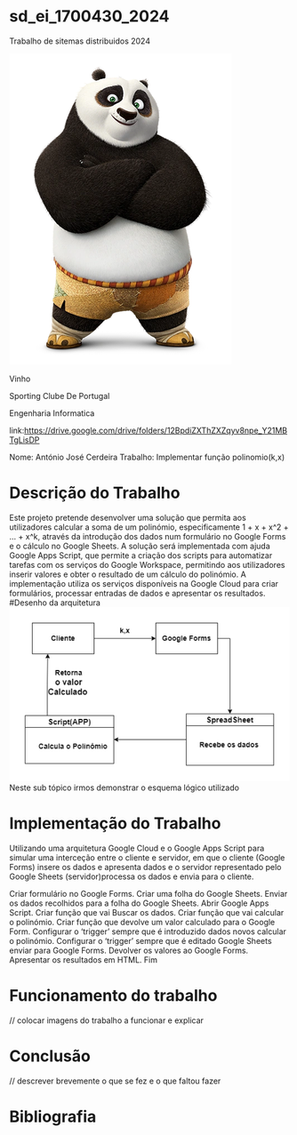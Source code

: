   # sd_ei_1700430_2024
Trabalho de sitemas distribuidos 2024 

![panda-kung fu](./Img/Po_icon.webp)

Vinho

Sporting Clube De Portugal   

Engenharia Informatica 

link:https://drive.google.com/drive/folders/12BpdiZXThZXZqyv8npe_Y21MBTgLisDP

Nome: António José Cerdeira 
Trabalho: Implementar função polinomio(k,x)

# Descrição do Trabalho
Este projeto pretende desenvolver uma solução que permita aos utilizadores calcular a soma de um polinómio, especificamente 1 + x + x^2 + ... + x^k, através da introdução dos dados num formulário no Google Forms e o cálculo no Google Sheets. A solução será implementada com ajuda Google Apps Script, que permite a criação dos scripts para automatizar tarefas com os serviços do Google Workspace, permitindo aos utilizadores inserir valores e obter o resultado de um cálculo do polinómio. A implementação utiliza os serviços disponíveis na Google Cloud para criar formulários, processar entradas de dados e apresentar os resultados.
#Desenho da arquitetura
![Arqitetura](./Img/D_Block_1700430_T5.png)
Neste sub tópico irmos demonstrar o esquema lógico utilizado 

# Implementação do Trabalho	
  Utilizando uma arquitetura Google Cloud e o Google Apps Script para simular uma interceção entre o cliente e servidor, em que o cliente (Google Forms) insere os dados e apresenta dados e o servidor representado pelo Google Sheets (servidor)processa os dados e envia para o cliente.

Criar formulário no Google Forms.
Criar uma folha do Google Sheets.
Enviar os dados recolhidos para a folha do Google Sheets.
Abrir Google Apps Script.
Criar função que vai Buscar os dados.
Criar função que vai calcular o polinómio.
Criar função que devolve um valor calculado para o Google Form.
Configurar o ‘trigger’ sempre que é introduzido dados novos calcular o polinómio.
Configurar o ‘trigger’ sempre que é editado Google Sheets enviar para Google Forms.
Devolver os valores ao Google Forms.
Apresentar os resultados em HTML.
Fim


# Funcionamento do trabalho	
// colocar imagens do trabalho a funcionar e explicar
# Conclusão
// descrever brevemente o que se fez e o que faltou fazer

# Bibliografia

